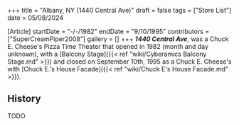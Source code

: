 +++
title = "Albany, NY (1440 Central Ave)"
draft = false
tags = ["Store List"]
date = 05/08/2024

[Article]
startDate = "-/-/1982"
endDate = "9/10/1995"
contributors = ["SuperCreamPiper2008"]
gallery = []
+++
<b><i>1440 Central Ave</b></i>, was a Chuck E. Cheese's Pizza Time Theater that opened in 1982 (month and day unknown), with a [Balcony Stage]({{< ref "wiki/Cyberamics Balcony Stage.md" >}}) and closed on September 10th, 1995 as a Chuck E. Cheese's with [Chuck E.'s House Facade]({{< ref "wiki/Chuck E's House Facade.md" >}}).

<h2>History</h2>
TODO